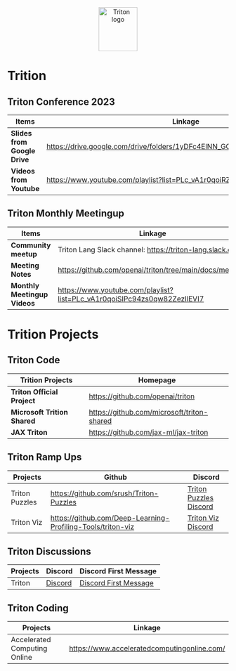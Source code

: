 <div align="center">
  <img src="https://cdn.openai.com/triton/assets/triton-logo.png" alt="Triton logo" width="88" height="100">
</div>

# Trition

## Triton Conference 2023

| Items | Linkage |
|--------|-------|
| **Slides from Google Drive** | https://drive.google.com/drive/folders/1yDFc4ElNN_GGhWDdMlM4wcm5uFEFFVQk |
| **Videos from Youtube** | https://www.youtube.com/playlist?list=PLc_vA1r0qoiRZfUC3o4_yjj0FtWvodKAz |

## Triton Monthly Meetingup

| Items | Linkage |
|------|------|
| **Community meetup** | Triton Lang Slack channel: https://triton-lang.slack.com |
| **Meeting Notes** | https://github.com/openai/triton/tree/main/docs/meetups |
| **Monthly Meetingup Videos** | https://www.youtube.com/playlist?list=PLc_vA1r0qoiSIPc94zs0qw82ZezIlEVI7 |

# Trition Projects

## Triton Code

| Trition Projects | Homepage |
|------|------|
| **Triton Official Project** | https://github.com/openai/triton |
| **Microsoft Trition Shared** | https://github.com/microsoft/triton-shared |
| **JAX Triton** | https://github.com/jax-ml/jax-triton |

## Triton Ramp Ups
| Projects | Github | Discord |
|--------|------|------|
| Triton Puzzles | https://github.com/srush/Triton-Puzzles | [Triton Puzzles Discord](https://discordapp.com/channels/1189498204333543425/1219683012707487794) |
| Triton Viz | https://github.com/Deep-Learning-Profiling-Tools/triton-viz | [Triton Viz Discord](https://discordapp.com/channels/1189498204333543425/1225499141241573447) |

## Triton Discussions
| Projects | Discord | Discord First Message |
|--------|------|------|
| Triton | [Discord](https://discordapp.com/channels/1189498204333543425/1189607595451895918) | [Discord First Message](https://discordapp.com/channels/1189498204333543425/1189607595451895918/1189862995422105640) |

## Triton Coding
| Projects | Linkage |
|--------|------|
| Accelerated Computing Online | https://www.acceleratedcomputingonline.com/ |
